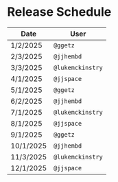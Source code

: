 # Release Schedule

| Date      | User             |
| --------- | ---------------- |
| 1/2/2025  | `@ggetz`         |
| 2/3/2025  | `@jjhembd`       |
| 3/3/2025  | `@lukemckinstry` |
| 4/1/2025  | `@jjspace`       |
| 5/1/2025  | `@ggetz`         |
| 6/2/2025  | `@jjhembd`       |
| 7/1/2025  | `@lukemckinstry` |
| 8/1/2025  | `@jjspace`       |
| 9/1/2025  | `@ggetz`         |
| 10/1/2025 | `@jjhembd`       |
| 11/3/2025 | `@lukemckinstry` |
| 12/1/2025 | `@jjspace`       |
